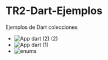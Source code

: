 # TR2-Dart-Ejemplos
Ejemplos de Dart colecciones
- ![App dart (2) (2)](https://user-images.githubusercontent.com/101282128/235396175-23d4b169-c4ab-4f58-b6fc-2225491fc9f9.gif)
- ![App dart (1)](https://user-images.githubusercontent.com/101282128/235396191-d32fed8c-96a9-4bf8-a8d9-a357ec803da8.gif)
- ![enums](https://user-images.githubusercontent.com/101282128/235396211-fb59e593-429d-4e41-8a4b-39ecff635e1f.gif)
